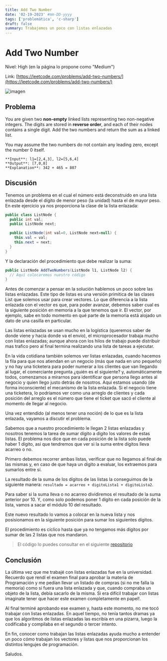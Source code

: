 ```yaml
---
title: Add Two Number
date: '02-19-2023' #mm-DD-yyyy
tags: ['problemática', 'c-sharp']
draft: false
summary: Trabajemos un poco con listas enlazadas
---
```


# Add Two Number

Nivel: High (en la página lo propone como "Medium")

Link: [https://leetcode.com/problems/add-two-numbers/](https://leetcode.com/problems/add-two-numbers/)

![imagen](https://codeforwin.org/wp-content/uploads/2015/09/singly-linked-list-deletion-from-front.png)

## Problema

You are given two **non-empty** linked lists representing two non-negative integers. The digits are stored in **reverse order**, and each of their nodes contains a single digit. Add the two numbers and return the sum as a linked list.

You may assume the two numbers do not contain any leading zero, except the number 0 itself.

```
**Input**: l1=[2,4,3], l2=[5,6,4]
**Output**: [7,0,8]
**Explanation**: 342 + 465 = 807
```

## Discusión

Tenemos un problema en el cual el número está deconstruido en una lista enlazada desde el dígito de menor peso (la unidad) hasta el de mayor peso. En este ejercicio ya nos proporciona la clase de la lista enlazada:

```c#
public class ListNode {
  public int val;
  public ListNode next;

  public ListNode(int val=0, ListNode next=null) {
    this.val = val;
    this.next = next;
  }
}
```

Y la declaración del procedimiento que debe realizar la suma:

```c#
public ListNode AddTwoNumbers(ListNode l1, ListNode l2) {
  // Aquí colocaremos nuestro código
}
```

Antes de comenzar a pensar en la solución hablemos un poco sobre las listas enlazadas. Este tipo de listas es una versión primitica de las clases List que solemos usar para crear vectores. Lo que diferencia a la lista enlazada con el vector es que, para poder avanzar, debemos saber cual es la siguiente posición en memoria a la que tenemos que ir. El vector, por ejemplo, sabe en todo momento en qué parte de la memoria está alojado un dato de una casilla en particular.

Las listas enlazadas se usan mucho en la logística (queremos saber de donde viene y hacia donde va el envío), el microprocesador trabaja mucho con listas enlazadas; aunque ahora con los hilos de trabajo puede distribuir mas trafico pero al final termina realizando una lista de tareas a ejecutar.

En la vida cotidiana también solemos ver listas enlazadas, cuando hacemos la fila para que nos atiendan en un negocio (más que nada en uno pequeño) y no hay una ticketera para poder numerar a los clientes que van llegando al lugar, el comerciante pregunta ¿quién es el siguiente? y, automáticamente todos, comenzamos a mirarnos para identificar que persona llego antes al negocio y quien llego justo detrás de nosotros. Aqui estamos usando (de forma inconsciente) el mecanismo de la lista enlazada. Si el negocio tiene una ticketera, lo podríamos ver como una arreglo de clientes y cada posición del arreglo es el número que tiene el ticket que sacó el cliente al momento de llegar al negocio.

Una vez entendido (al menos tener una noción) de lo que es la lista enlazada, vayamos a discutir el problema.

Sabemos que a nuestro procedimiento le llegan 2 listas enlazadas y nosotros tenemos la tarea de sumar dígito a dígito los valores de estas listas. El problema nos dice que en cada posición de la lista solo puede haber 1 dígito, asi que tendremos que ver si la suma entre dígitos lleva acarreo o no.

Primero debemos recorrer ambas listas, verificar que no llegamos al final de las mismas y, en caso de que haya un dígito a evaluar, los extraemos para sumarlos entre sí.

La resultado de la suma de los dígitos de las listas la conseguimos de la siguiente manera: `resultado = acarreo + digitoLista1 + digitoLista2`.

Para saber si la suma lleva o no acarreo dividiremos el resultado de la suma anterior por 10. Y, como solo podemos poner 1 dígito en cada posición de la lista, vamos a sacar el módulo 10 del resultado.

Este nuevo resultado lo vamos a colocar en la nueva lista y nos posisionamos en la siguiente posición para sumar los siguientes dígitos.

El procedimiento es cíclico hasta que ya no tengamos más dígitos por sumar de las 2 listas que nos mandaron.

> El código lo puedes consultar en el siguiente [repositorio](https://github.com/iiencinella/addTwoNumber)

## Conclusión

La última vez que me trabajé con listas enlazadas fue en la universidad. Recuerdo que rendí el examen final para aprobar la materia de Programación y me pedían llevar un listado de compras (si no me falla la memoria) como si fuera una lista enlazada y que, cuando compraba un objeto de la lista, debía sacarlo de la misma. Si era difícil trabajar con listas imaginate tener que hacer este examen completamente en papel!.

Al final terminé aprobando ese examen y, hasta este momento, no me tocó trabajar con listas enlazadas. En aquel tiempo, no tenía tantos dramas ya que los algoritmos de listas enlazadas las escribía en una pizarra, luego la codificaba y compilaba en el segundo o tercer intento.

En fin, conocer como trabajan las listas enlazadas ayuda mucho a entender un poco cómo trabajan los vectores y listas que nos proporcionan los distintos lengujes de programación.

Saludos.
